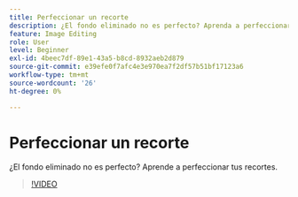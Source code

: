```yaml
---
title: Perfeccionar un recorte
description: ¿El fondo eliminado no es perfecto? Aprenda a perfeccionar sus recortes
feature: Image Editing
role: User
level: Beginner
exl-id: 4beec7df-89e1-43a5-b8cd-8932aeb2d879
source-git-commit: e39efe0f7afc4e3e970ea7f2df57b51bf17123a6
workflow-type: tm+mt
source-wordcount: '26'
ht-degree: 0%

---
```


# Perfeccionar un recorte

¿El fondo eliminado no es perfecto? Aprende a perfeccionar tus recortes.

>[!VIDEO](https://video.tv.adobe.com/v/3420221?quality=12&learn=on&hidetitle=true)
